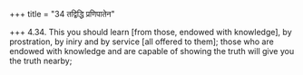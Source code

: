 +++
title = "34 तद्विद्धि प्रणिपातेन"

+++
4.34. This you should learn \[from those, endowed with knowledge\], by
prostration, by iniry and by service \[all offered to them\]; those who
are endowed with knowledge and are capable of showing the truth will
give you the truth nearby;
